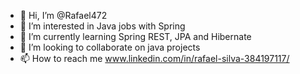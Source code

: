 - 👋 Hi, I’m @Rafael472
- 👀 I’m interested in Java jobs with Spring
- 🌱 I’m currently learning Spring REST, JPA and Hibernate
- 💞️ I’m looking to collaborate on java projects
- 📫 How to reach me www.linkedin.com/in/rafael-silva-384197117/

<!---
Rafael472/Rafael472 is a ✨ special ✨ repository because its `README.md` (this file) appears on your GitHub profile.
You can click the Preview link to take a look at your changes.
--->
